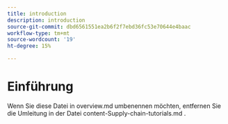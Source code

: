 ```yaml
---
title: introduction
description: introduction
source-git-commit: dbd6561551ea2b6f2f7ebd36fc53e70644e4baac
workflow-type: tm+mt
source-wordcount: '19'
ht-degree: 15%

---
```


# Einführung

Wenn Sie diese Datei in overview.md umbenennen möchten, entfernen Sie die Umleitung in der Datei content-Supply-chain-tutorials.md .
